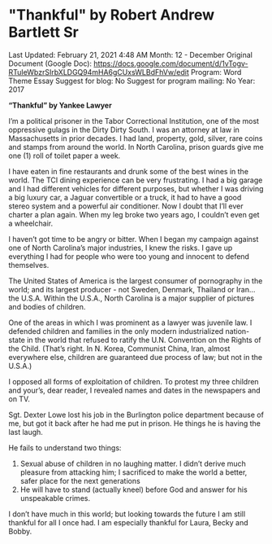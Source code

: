 # "Thankful" by Robert Andrew Bartlett Sr

Last Updated: February 21, 2021 4:48 AM
Month: 12 - December
Original Document (Google Doc): https://docs.google.com/document/d/1vTogv-RTuIeWbzrSIrbXLDGQ94mHA6gCUxsWLBdFhVw/edit
Program: Word Theme Essay
Suggest for blog: No
Suggest for program mailing: No
Year: 2017

**“Thankful” by Yankee Lawyer**

I’m a political prisoner in the Tabor Correctional Institution, one of the most oppressive gulags in the Dirty Dirty South. I was an attorney at law in Massachusetts in prior decades. I had land, property, gold, silver, rare coins and stamps from around the world. In North Carolina, prison guards give me one (1) roll of toilet paper a week.

I have eaten in fine restaurants and drunk some of the best wines in the world. The TCI dining experience can be very frustrating. I had a big garage and I had different vehicles for different purposes, but whether I was driving a big luxury car, a Jaguar convertible or a truck, it had to have a good stereo system and a powerful air conditioner. Now I doubt that I’ll ever charter a plan again. When my leg broke two years ago, I couldn’t even get a wheelchair.

I haven’t got time to be angry or bitter. When I began my campaign against one of North Carolina’s major industries, I knew the risks. I gave up everything I had for people who were too young and innocent to defend themselves.

The United States of America is the largest consumer of pornography in the world; and its largest producer - not Sweden, Denmark, Thailand or Iran… the U.S.A. Within the U.S.A., North Carolina is a major supplier of pictures and bodies of children.

One of the areas in which I was prominent as a lawyer was juvenile law. I defended children and families in the only modern industrialized nation-state in the world that refused to ratify the U.N. Convention on the Rights of the Child. (That’s right. In N. Korea, Communist China, Iran, almost everywhere else, children are guaranteed due process of law; but not in the U.S.A.)

I opposed all forms of exploitation of children. To protest my three children and your’s, dear reader, I revealed names and dates in the newspapers and on TV.

Sgt. Dexter Lowe lost his job in the Burlington police department because of me, but got it back after he had me put in prison. He things he is having the last laugh.

He fails to understand two things:

1. Sexual abuse of children in no laughing matter. I didn’t derive much pleasure from attacking him; I sacrificed to make the world a better, safer place for the next generations
2. He will have to stand (actually kneel) before God and answer for his unspeakable crimes.

I don’t have much in this world; but looking towards the future I am still thankful for all I once had. I am especially thankful for Laura, Becky and Bobby.